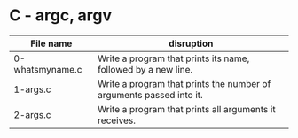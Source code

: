 # C - argc, argv

| File name       | disruption                                                          |
| --------------- | ------------------------------------------------------------------- |
| 0-whatsmyname.c | Write a program that prints its name, followed by a new line.       |
| 1-args.c        | Write a program that prints the number of arguments passed into it. |
| 2-args.c        | Write a program that prints all arguments it receives.              |
